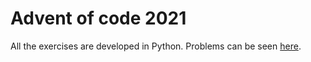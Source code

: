 # Advent of code 2021

All the exercises are developed in Python. Problems can be seen [here](https://adventofcode.com/2021/).